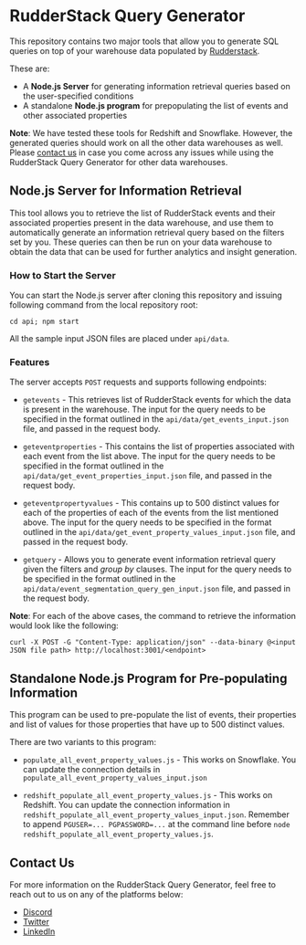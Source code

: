# RudderStack Query Generator

This repository contains two major tools that allow you to generate SQL queries on top of your warehouse data populated by [Rudderstack](https://rudderstack.com).

These are:
 - A **Node.js Server** for generating information retrieval queries based on the user-specified conditions
 - A standalone **Node.js program** for prepopulating the list of events and other associated properties

**Note**: We have tested these tools for Redshift and Snowflake. However, the generated queries should work on all the other data warehouses as well. Please [contact us](https://rudderstack.com/contact/) in case you come across any issues while using the RudderStack Query Generator for other data warehouses.

## Node.js Server for Information Retrieval

This tool allows you to retrieve the list of RudderStack events and their associated properties present in the data warehouse, and use them to automatically generate an information retrieval query based on the filters set by you. These queries can then be run on your data warehouse to obtain the data that can be used for further analytics and insight generation.

### How to Start the Server

You can start the Node.js server after cloning this repository and issuing following command from the local repository root:

```
cd api; npm start
```

All the sample input JSON files are placed under `api/data`.

### Features

The server accepts `POST` requests and supports following endpoints:

* `getevents` - This retrieves list of RudderStack events for which the data is present in the warehouse. The input for the query needs to be specified in the format outlined in the `api/data/get_events_input.json` file, and passed in the request body.
	
* `geteventproperties` - This contains the list of properties associated with each event from the list above. The input for the query needs to be specified in the format outlined in the `api/data/get_event_properties_input.json` file, and passed in the request body.
	
* `geteventpropertyvalues` - This contains up to 500 distinct values for each of the properties of each of the events from the list mentioned above. The input for the query needs to be specified in the format outlined in the `api/data/get_event_property_values_input.json` file, and passed in the request body.
	
* `getquery` - Allows you to generate event information retrieval query given the filters and *group by* clauses. The input for the query needs to be specified in the format outlined in the `api/data/event_segmentation_query_gen_input.json` file, and passed in the request body.

**Note**: For each of the above cases, the command to retrieve the information would look like the following:

`curl -X POST -G "Content-Type: application/json" --data-binary @<input JSON file path> http://localhost:3001/<endpoint>`

## Standalone Node.js Program for Pre-populating Information

This program can be used to pre-populate the list of events, their properties and list of values for those properties that have up to 500 distinct values. 

There are two variants to this program:

* `populate_all_event_property_values.js` - This works on Snowflake. You can update the connection details in `populate_all_event_property_values_input.json`
	
* `redshift_populate_all_event_property_values.js` - This works on Redshift. You can update the connection information in `redshift_populate_all_event_property_values_input.json`. Remember to append `PGUSER=... PGPASSWORD=...` at the command line before `node redshift_populate_all_event_property_values.js`.

## Contact Us

For more information on the RudderStack Query Generator, feel free to reach out to us on any of the platforms below:
- [Discord](https://discordapp.com/invite/xNEdEGw)
- [Twitter](https://twitter.com/rudderstack)
- [LinkedIn](https://www.linkedin.com/company/rudderlabs/)
